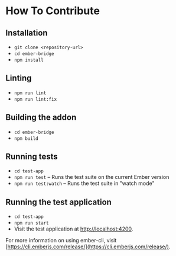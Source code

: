 # How To Contribute

## Installation

- `git clone <repository-url>`
- `cd ember-bridge`
- `npm install`

## Linting

- `npm run lint`
- `npm run lint:fix`

## Building the addon

- `cd ember-bridge`
- `npm build`

## Running tests

- `cd test-app`
- `npm run test` – Runs the test suite on the current Ember version
- `npm run test:watch` – Runs the test suite in "watch mode"

## Running the test application

- `cd test-app`
- `npm run start`
- Visit the test application at [http://localhost:4200](http://localhost:4200).

For more information on using ember-cli, visit [https://cli.emberjs.com/release/](https://cli.emberjs.com/release/).
